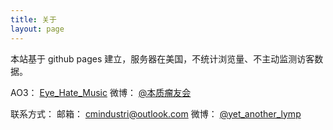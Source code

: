 ```yaml
---
title: 关于
layout: page
---
```


本站基于 github pages 建立，服务器在美国，不统计浏览量、不主动监测访客数据。

AO3： [Eye_Hate_Music](https://archiveofourown.org/users/Eye_Hate_Music)
微博： [@本质瘤友会](https://weibo.com/6266120422/)

联系方式：
邮箱： cmindustri@outlook.com
微博： [@yet_another_lymp](https://weibo.com/7494639375/)
